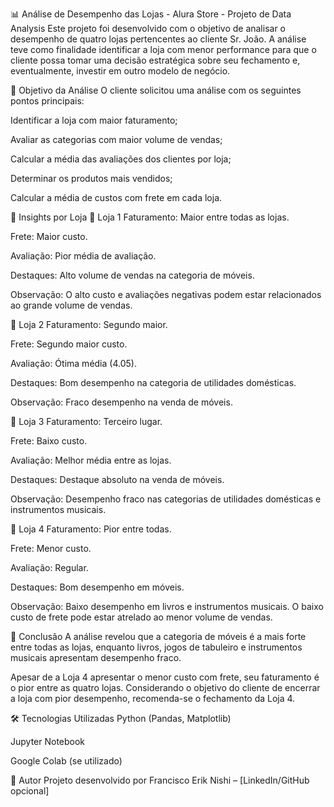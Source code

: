 📊 Análise de Desempenho das Lojas - Alura Store - Projeto de Data Analysis
Este projeto foi desenvolvido com o objetivo de analisar o desempenho de quatro lojas pertencentes ao cliente Sr. João. A análise teve como finalidade identificar a loja com menor performance para que o cliente possa tomar uma decisão estratégica sobre seu fechamento e, eventualmente, investir em outro modelo de negócio.

🧠 Objetivo da Análise
O cliente solicitou uma análise com os seguintes pontos principais:

Identificar a loja com maior faturamento;

Avaliar as categorias com maior volume de vendas;

Calcular a média das avaliações dos clientes por loja;

Determinar os produtos mais vendidos;

Calcular a média de custos com frete em cada loja.

📌 Insights por Loja
🏪 Loja 1
Faturamento: Maior entre todas as lojas.

Frete: Maior custo.

Avaliação: Pior média de avaliação.

Destaques: Alto volume de vendas na categoria de móveis.

Observação: O alto custo e avaliações negativas podem estar relacionados ao grande volume de vendas.

🏪 Loja 2
Faturamento: Segundo maior.

Frete: Segundo maior custo.

Avaliação: Ótima média (4.05).

Destaques: Bom desempenho na categoria de utilidades domésticas.

Observação: Fraco desempenho na venda de móveis.

🏪 Loja 3
Faturamento: Terceiro lugar.

Frete: Baixo custo.

Avaliação: Melhor média entre as lojas.

Destaques: Destaque absoluto na venda de móveis.

Observação: Desempenho fraco nas categorias de utilidades domésticas e instrumentos musicais.

🏪 Loja 4
Faturamento: Pior entre todas.

Frete: Menor custo.

Avaliação: Regular.

Destaques: Bom desempenho em móveis.

Observação: Baixo desempenho em livros e instrumentos musicais. O baixo custo de frete pode estar atrelado ao menor volume de vendas.

🧾 Conclusão
A análise revelou que a categoria de móveis é a mais forte entre todas as lojas, enquanto livros, jogos de tabuleiro e instrumentos musicais apresentam desempenho fraco.

Apesar de a Loja 4 apresentar o menor custo com frete, seu faturamento é o pior entre as quatro lojas. Considerando o objetivo do cliente de encerrar a loja com pior desempenho, recomenda-se o fechamento da Loja 4.

🛠️ Tecnologias Utilizadas
Python (Pandas, Matplotlib)

Jupyter Notebook

Google Colab (se utilizado)

📌 Autor
Projeto desenvolvido por Francisco Erik Nishi – [LinkedIn/GitHub opcional]
